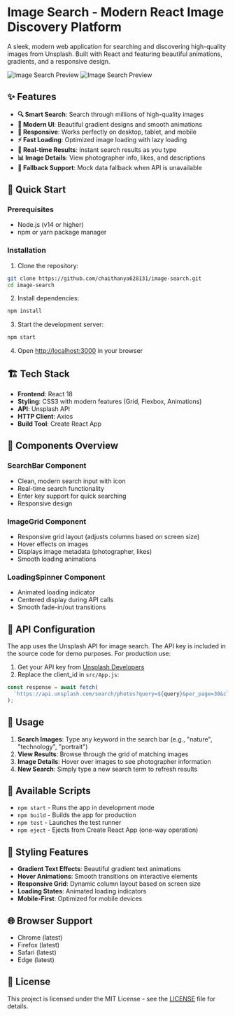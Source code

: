 # Image Search - Modern React Image Discovery Platform

A sleek, modern web application for searching and discovering high-quality images from Unsplash. Built with React and featuring beautiful animations, gradients, and a responsive design.

![Image Search Preview](Preview1.png)
![Image Search Preview](Preview2.png)

## ✨ Features

- **🔍 Smart Search**: Search through millions of high-quality images
- **🎨 Modern UI**: Beautiful gradient designs and smooth animations
- **📱 Responsive**: Works perfectly on desktop, tablet, and mobile
- **⚡ Fast Loading**: Optimized image loading with lazy loading
- **🎯 Real-time Results**: Instant search results as you type
- **📊 Image Details**: View photographer info, likes, and descriptions
- **🔄 Fallback Support**: Mock data fallback when API is unavailable

## 🚀 Quick Start

### Prerequisites

- Node.js (v14 or higher)
- npm or yarn package manager

### Installation

1. Clone the repository:
```bash
git clone https://github.com/chaithanya628131/image-search.git
cd image-search
```

2. Install dependencies:
```bash
npm install
```

3. Start the development server:
```bash
npm start
```

4. Open [http://localhost:3000](http://localhost:3000) in your browser

## 🏗️ Tech Stack

- **Frontend**: React 18
- **Styling**: CSS3 with modern features (Grid, Flexbox, Animations)
- **API**: Unsplash API
- **HTTP Client**: Axios
- **Build Tool**: Create React App


## 🎨 Components Overview

### SearchBar Component
- Clean, modern search input with icon
- Real-time search functionality
- Enter key support for quick searching
- Responsive design

### ImageGrid Component
- Responsive grid layout (adjusts columns based on screen size)
- Hover effects on images
- Displays image metadata (photographer, likes)
- Smooth loading animations

### LoadingSpinner Component
- Animated loading indicator
- Centered display during API calls
- Smooth fade-in/out transitions

## 🔧 API Configuration

The app uses the Unsplash API for image search. The API key is included in the source code for demo purposes. For production use:

1. Get your API key from [Unsplash Developers](https://unsplash.com/developers)
2. Replace the client_id in `src/App.js`:
```javascript
const response = await fetch(
  `https://api.unsplash.com/search/photos?query=${query}&per_page=30&client_id=YOUR_API_KEY`
);
```

## 🎯 Usage

1. **Search Images**: Type any keyword in the search bar (e.g., "nature", "technology", "portrait")
2. **View Results**: Browse through the grid of matching images
3. **Image Details**: Hover over images to see photographer information
4. **New Search**: Simply type a new search term to refresh results

## 🚀 Available Scripts

- `npm start` - Runs the app in development mode
- `npm build` - Builds the app for production
- `npm test` - Launches the test runner
- `npm eject` - Ejects from Create React App (one-way operation)

## 🎨 Styling Features

- **Gradient Text Effects**: Beautiful gradient text animations
- **Hover Animations**: Smooth transitions on interactive elements
- **Responsive Grid**: Dynamic column layout based on screen size
- **Loading States**: Animated loading indicators
- **Mobile-First**: Optimized for mobile devices

## 🌐 Browser Support

- Chrome (latest)
- Firefox (latest)
- Safari (latest)
- Edge (latest)

## 📄 License

This project is licensed under the MIT License - see the [LICENSE](LICENSE) file for details.




